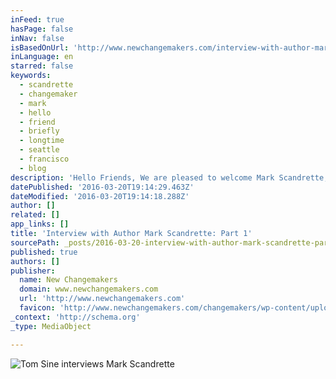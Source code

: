 ```yaml
---
inFeed: true
hasPage: false
inNav: false
isBasedOnUrl: 'http://www.newchangemakers.com/interview-with-author-mark-scandrette-part-1/'
inLanguage: en
starred: false
keywords:
  - scandrette
  - changemaker
  - mark
  - hello
  - friend
  - briefly
  - longtime
  - seattle
  - francisco
  - blog
description: 'Hello Friends, We are pleased to welcome Mark Scandrette, author of Free: Spending Your Time and Money on What Matters Most , to the blog today! Mark is a longtime friend and changemaker based in San Francisco. We were able to sit down briefly and catch up with Mark while he was in Seattle last week.'
datePublished: '2016-03-20T19:14:29.463Z'
dateModified: '2016-03-20T19:14:18.288Z'
author: []
related: []
app_links: []
title: 'Interview with Author Mark Scandrette: Part 1'
sourcePath: _posts/2016-03-20-interview-with-author-mark-scandrette-part-1.md
published: true
authors: []
publisher:
  name: New Changemakers
  domain: www.newchangemakers.com
  url: 'http://www.newchangemakers.com'
  favicon: 'http://www.newchangemakers.com/changemakers/wp-content/uploads/2016/02/LLYGD.ico'
_context: 'http://schema.org'
_type: MediaObject

---
```

![Tom Sine interviews Mark Scandrette](https://the-grid-user-content.s3-us-west-2.amazonaws.com/6d3746f7-db6e-4d33-ab07-66d8da33c6a7.png)